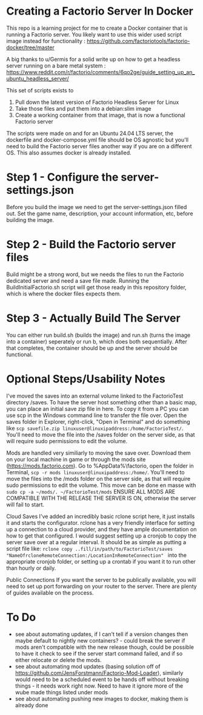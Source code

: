 # Creating a Factorio Server In Docker

This repo is a learning project for me to create a Docker container that is running a Factorio server. You likely want to use this wider used script image instead for functionality : https://github.com/factoriotools/factorio-docker/tree/master

A big thanks to u/Germis for a solid write up on how to get a headless server running on a bare metal system : https://www.reddit.com/r/factorio/comments/6qo2ge/guide_setting_up_an_ubuntu_headless_server/

This set of scripts exists to 
1. Pull down the latest version of Factorio Headless Server for Linux
2. Take those files and put them into a debian:slim image
3. Create a working container from that image, that is now a functional Factorio server

The scripts were made on and for an Ubuntu 24.04 LTS server, the dockerfile and docker-compose.yml file should be OS agnostic but you'll need to build the Factorio server files another way if you are on a different OS. This also assumes docker is already installed.

# Step 1 - Configure the server-settings.json
Before you build the image we need to get the server-settings.json filled out. Set the game name, description, your account information, etc, before building the image.

# Step 2 - Build the Factorio server files
Build might be a strong word, but we needs the files to run the Factorio dedicated server and need a save file made. Running the BuildInitialFactorio.sh script will get those ready in this repository folder, which is where the docker files expects them.

# Step 3 - Actually Build The Server
You can either run build.sh (builds the image) and run.sh (turns the image into a container) seperately or run b, which does both sequentially. After that completes, the container should be up and the server should be functional.

# Optional Steps/Usability Notes
I've moved the saves into an external volume linked to the FactorioTest directory /saves. To have the server host something other than a basic map, you can place an initial save zip file in here. To copy it from a PC you can use scp in the Windows command line to transfer the file over. Open the saves folder in Explorer, right-click, "Open in Terminal" and do something like `scp savefile.zip linuxuser@linuxipaddress:/home/FactorioTest/`. You'll need to move the file into the /saves folder on the server side, as that will require sudo permissions to edit the volume.

Mods are handled very similiarly to moving the save over. Download them on your local machine in game or through the mods site (https://mods.factorio.com). Go to %AppData%\factorio, open the folder in Terminal, `scp -r mods linuxuser@linuxipaddress:/home/`. You'll need to move the files into the /mods folder on the server side, as that will require sudo permissions to edit the volume. This move can be done en masse with `sudo cp -a ~/mods/. ~/FactorioTest/mods` ENSURE ALL MODS ARE COMPATIBLE WITH THE RELEASE THE SERVER IS ON, otherwise the server will fail to start. 

Cloud Saves
I've added an incredibly basic rclone script here, it just installs it and starts the configurator. rclone has a very friendly interface for setting up a connection to a cloud provider, and they have ample documentation on how to get that configured. I would suggest setting up a cronjob to copy the server save over at a regular interval. It should be as simple as putting a script file like:
`rclone copy ..fill/in/path/to/FactorioTest/saves "NameOfrcloneRemoteConnection:/LocationInRemoteConnection"
` into the appropriate cronjob folder, or setting up a crontab if you want it to run other than hourly or daily. 

Public Connections
If you want the server to be publically available, you will need to set up port forwarding on your router to the server. There are plenty of guides available on the process. 

# To Do
- see about automating updates, if I can't tell if a version changes then maybe default to nightly new containers? - could break the server if mods aren't compatible with the new release though, could be possible to have it check to see if the server start command failed, and if so either relocate or delete the mods. 
- see about automating mod updates (basing solution off of https://github.com/JensForstmann/Factorio-Mod-Loader), similarly would need to be a scheduled event to be hands off without breaking things - it needs work right now. Need to have it ignore more of the wube made things listed under mods
- see about automating pushing new images to docker, making them is already done
